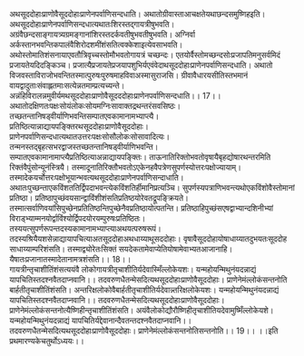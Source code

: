 

  
अथसूददोहाःप्राणोवैसूददोहाःप्राणेनपर्वाणिसन्दधाति। अथातोग्रीवास्ताआचक्षतेयथाछन्दसमुष्णिहइति। अथसूददोहाःप्राणेनपर्वाणिसन्दधात्यथातःशिरस्तद्गायत्रीषुभवति। अग्रंवैछन्दसाङ्गायत्र्यग्रमङ्गानांशिरस्तदर्कवतीषुभवतीषुभवति। अग्निर्वा अर्कस्तानभवन्तिकपालंवैशिरोदशमींशंसतित्वक्केशाइत्येवसाभवति। अथोस्तोमातिशंसनायाएवतौत्रिवृच्चस्तोमौभवतोगायत्रं चच्छन्दः। एतयोर्वैस्तोमच्छन्दसोःप्रजापतिमनुसर्वमिदं प्रजायतेयदिदङ्किञ्च। प्रजात्यैप्रजायतेप्रजयापशुभिर्यएवंवेदाथसूददोहाःप्राणेनपर्वाणिसन्दधाति। अथातो विजवस्ताविराजोभवन्तितस्मात्पुरुषःपुरुषमाहविवाअस्मासुराजसि। ग्रीवावैधारयसीतिस्तभमानं वायद्वादुताःसंवाह्लतमाःसत्येन्नतमाम्प्रत्यच्यन्ते। अन्नंहिविरालन्नमुवीर्यमथसूददोहाःप्राणोवैसूदददोहाःप्राणेनपर्वाणिसन्दधाति।। 17।।  
अथातोदक्षिणतःपक्षःसोयंलोकःसोयमग्निःसावाक्तद्रथन्तरंसवसिष्ठः। तच्छतन्तानिषड्वीर्याणिभवन्तिसम्पातएवकामानामभ्याप्त्यै। प्रतिष्ठित्यान्नाद्यायपङ्क्तिरथसूददोहाःप्राणोवैसूददोहाः। प्राणेनपर्वाणिसन्दधात्यथातउत्तरःपक्षःसोसौलोकःसोसावादित्यः। तन्मनस्तद्बृहत्सभरद्वाजस्तच्छतन्तानिषड्वीर्याणिभवन्ति। सम्पातएवकामानामाप्त्यैप्रतिष्ठित्याअन्नाद्यायपङ्क्तिः। ताऊनातिरिक्तोभवतोवृषायैबृहद्योषारथन्तरमिति रिक्तंवैपुंसोन्यूनंस्त्रियै। तस्मादूनातिरिक्तौभवतोऽएकेनहवैपत्रेणसुपर्णस्योत्तरःपक्षोज्यायाम्। तस्मादेकयर्चोत्तरःपक्षोभूयान्भवत्यथसूददोहाःप्राणेनपर्वाणिसन्दाधाति। अथातःपुच्छन्ताएकविंशततिर्द्विपदाभवन्त्येकविंशतिर्हीमानिप्रत्यञ्चि। सुपर्णस्यपत्राणिभवन्त्यथोएकविंशोवैस्तोमानां प्रतिष्ठा। प्रतिष्ठापुच्छंवयसान्द्वाविंशीशंसतिप्रतिष्ठयोरेवतद्रूपङ्क्रियते। तस्मात्सर्वाणिवयांसिपुच्छेनप्रतितिष्ठन्तिपुच्छेनैवप्रतिष्ठायोत्पतन्ति। प्रतिष्ठाहिपुच्छंसएषद्वाभ्यान्दशिनीभ्यां विराड्भ्याम्मनयोर्द्वाविंश्योर्द्विपदयोरयम्पुरुषःप्रतिष्ठितः। तस्ययत्सुपर्णरूपन्तदस्यकामानामभ्याप्त्याअथयत्परुषरूपं। तदस्यश्रियैयशसेन्नाद्यायापचित्याअतसूददोहाअथधाय्याथूसददोहाः। वृषावैसूददोहायोषाधाय्यातदुभयतःसूददोह साधाय्याम्परिशंसति। तस्माद्व्योरेतःसिक्तं सयदेकतामेवाप्येतियोषामेवाभ्यतआजानाहि। यैषातःप्रजानातस्मादेतानामत्रशंसति।। 18।।  
गायत्रीन्तृचाशीतिंशंसत्ययंवै लोकोगायत्रीतृचाशीतिर्यदेवास्मिँल्लोकेयशः। यन्महोयन्मिथुनंयदन्नाद्यं यापचितिस्तदश्नवैतदाप्नवानि।। तदवरुणधैतन्मेसदित्यथसूददोहाःप्राणोवैसूददोहाः। प्राणेनेमंल्लोकंसन्तनोति बार्हतीतृचाशीतिंशंसति। अन्तरिक्षलोकोवैबार्हतीतृचाशीतिर्यदेवान्न्तरिक्षलोकेयशः। यन्महोयन्मिथुनंयदन्नाद्यं यापचितिस्तदश्नवैतदाप्नवानि।। तदवरुणधैतन्मेसदित्यथसूददोहाःप्राणोवैसूददोहाः। प्राणेनेमंल्लोकंसन्तनोत्यैष्णिहीन्तृचाशीतिंशंसति। अयंवैलोकोद्यौरौष्णिहीतृचाशीतियदेवामुष्मिँल्लोकेयशे। यन्महोयन्मिथुनंयदन्नाद्यं यापचितिर्यद्देवानान्दैवतन्तदश्नवैतदाप्नवानि।। तदवरुणधैतन्मेसदित्यथसूददोहाःप्राणोवैसूददोहाः। प्राणेनेमंल्लोकंसन्तनोतिसन्तनोति।। 19।। ।।इति प्रथमारण्यकेचतुर्थोऽध्ययः।।  
